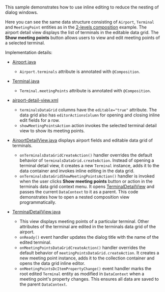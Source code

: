 This sample demonstrates how to use inline editing to reduce the nesting of dialog windows.

Here you can see the same data structure consisting of `Airport`, `Terminal` and `MeetingPoint` entities as in the [2-levels composition]({contextPath}/sample/composition-2-levels) example. The airport detail view displays the list of terminals in the editable data grid. The **Show meeting points** button allows users to view and edit meeting points of a selected terminal.

Implementation details:

- [Airport.java]({currentPath}?tab=Airport.java)
    - `Airport.terminals` attribute is annotated with `@Composition`.

- [Terminal.java]({currentPath}?tab=Terminal.java)
    - `Terminal.meetingPoints` attribute is annotated with `@Composition`.

- [airport-detail-view.xml]({currentPath}?tab=airport-detail-view.xml)
  - `terminalsDataGrid` columns have the `editable="true"` attribute. The data grid also has `editorActionsColumn` for opening and closing inline edit fields for a row.
  - `showMeetingPointsAction` action invokes the selected terminal detail view to show its meeting points.

- [AirportDetailView.java]({currentPath}?tab=AirportDetailView.java) displays airport fields and editable data grid of terminals.
  - `onTerminalsDataGridCreateAction()` handler overrides the default behavior of `terminalsDataGrid.createAction`. Instead of opening a terminal detail view, it creates a new `Terminal` instance, adds it to the data container and invokes inline editing in the data grid.
  - `onTerminalsDataGridShowMeetingPointsAction()` handler is invoked when the user clicks **Show meeting points** button or action in the terminals data grid context menu. It opens [TerminalDetailView]({currentPath}?tab=TerminalDetailView.java) and passes the current `DataContext` to it as a parent. This code demonstrates how to open a nested composition view programmatically.

- [TerminalDetailView.java]({currentPath}?tab=TerminalDetailView.java)
  - This view displays meeting points of a particular terminal. Other attributes of the terminal are edited in the terminals data grid of the airport.
  - `onReady()` event handler updates the dialog title with the name of the edited terminal.
  - `onMeetingPointsDataGridCreateAction()` handler overrides the default behavior of `meetingPointsDataGrid.createAction`. It creates a new meeting point instance, adds it to the collection container and opens the data grid inline editor.
  - `onMeetingPointsDcItemPropertyChange()` event handler marks the root edited `Terminal` entity as modified in `DataContext` when a meeting point's property changes. This ensures all data are saved to the parent `DataContext`.   
